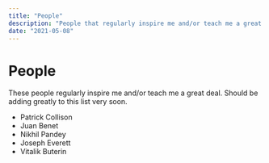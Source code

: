```yaml
---
title: "People"
description: "People that regularly inspire me and/or teach me a great deal."
date: "2021-05-08"
---
```


# People

These people regularly inspire me and/or teach me a great deal.
Should be adding greatly to this list very soon.

- Patrick Collison
- Juan Benet
- Nikhil Pandey
- Joseph Everett
- Vitalik Buterin